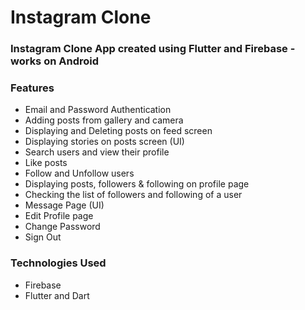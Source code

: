 # Instagram Clone

### Instagram Clone App created using Flutter and Firebase - works on Android

### Features

- Email and Password Authentication
- Adding posts from gallery and camera
- Displaying and Deleting posts on feed screen
- Displaying stories on posts screen (UI)
- Search users and view their profile
- Like posts
- Follow and Unfollow users
- Displaying posts, followers & following on profile page
- Checking the list of followers and following of a user
- Message Page (UI)
- Edit Profile page
- Change Password
- Sign Out

### Technologies Used
- Firebase
- Flutter and Dart